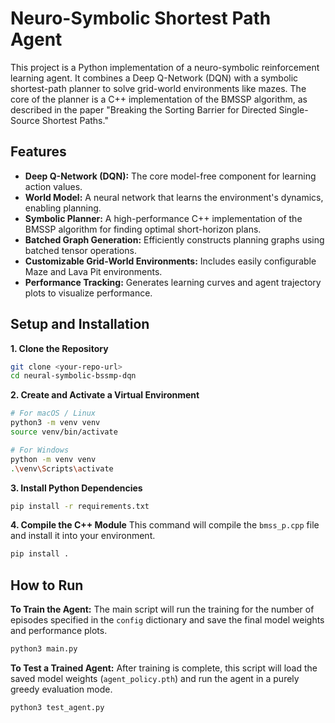 # Neuro-Symbolic Shortest Path Agent

This project is a Python implementation of a neuro-symbolic reinforcement learning agent. It combines a Deep Q-Network (DQN) with a symbolic shortest-path planner to solve grid-world environments like mazes. The core of the planner is a C++ implementation of the BMSSP algorithm, as described in the paper "Breaking the Sorting Barrier for Directed Single-Source Shortest Paths."

## Features
- **Deep Q-Network (DQN):** The core model-free component for learning action values.
- **World Model:** A neural network that learns the environment's dynamics, enabling planning.
- **Symbolic Planner:** A high-performance C++ implementation of the BMSSP algorithm for finding optimal short-horizon plans.
- **Batched Graph Generation:** Efficiently constructs planning graphs using batched tensor operations.
- **Customizable Grid-World Environments:** Includes easily configurable Maze and Lava Pit environments.
- **Performance Tracking:** Generates learning curves and agent trajectory plots to visualize performance.

## Setup and Installation

**1. Clone the Repository**
```bash
git clone <your-repo-url>
cd neural-symbolic-bssmp-dqn
```

**2. Create and Activate a Virtual Environment**
```bash
# For macOS / Linux
python3 -m venv venv
source venv/bin/activate

# For Windows
python -m venv venv
.\venv\Scripts\activate
```

**3. Install Python Dependencies**
```bash
pip install -r requirements.txt
```

**4. Compile the C++ Module**
This command will compile the `bmss_p.cpp` file and install it into your environment.
```bash
pip install .
```

## How to Run

**To Train the Agent:**
The main script will run the training for the number of episodes specified in the `config` dictionary and save the final model weights and performance plots.
```bash
python3 main.py
```

**To Test a Trained Agent:**
After training is complete, this script will load the saved model weights (`agent_policy.pth`) and run the agent in a purely greedy evaluation mode.
```bash
python3 test_agent.py
```
